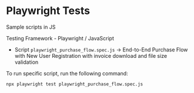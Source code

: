 # Playwright Tests
Sample scripts in JS

Testing Framework - Playwright / JavaScript
- Script `playwright_purchase_flow.spec.js` -> End-to-End Purchase Flow with New User Registration with invoice download and file size validation

To run specific script, run the following command:
```bash
npx playwright test playwright_purchase_flow.spec.js 
```
